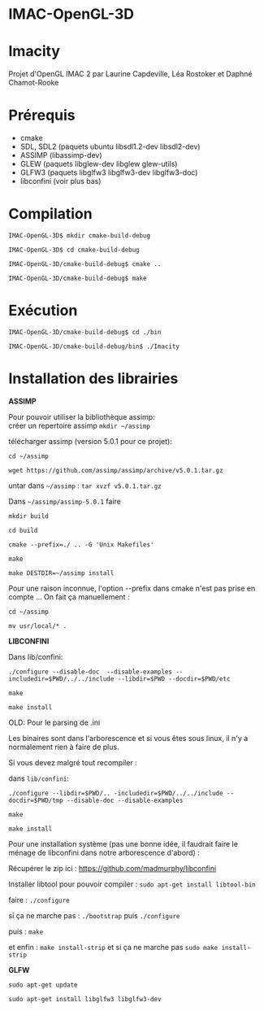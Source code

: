 # IMAC-OpenGL-3D

Imacity
===
Projet d'OpenGL IMAC 2 par Laurine Capdeville, Léa Rostoker et Daphné Chamot-Rooke


Prérequis
=====


- cmake
- SDL, SDL2 (paquets ubuntu libsdl1.2-dev libsdl2-dev)
- ASSIMP (libassimp-dev)
- GLEW (paquets libglew-dev libglew glew-utils)
- GLFW3 (paquets libglfw3 libglfw3-dev libglfw3-doc)
- libconfini (voir plus bas)


Compilation
=====

`IMAC-OpenGL-3D$ mkdir cmake-build-debug`

`IMAC-OpenGL-3D$ cd cmake-build-debug`

`IMAC-OpenGL-3D/cmake-build-debug$ cmake ..`

`IMAC-OpenGL-3D/cmake-build-debug$ make`

Exécution
===== 

`IMAC-OpenGL-3D/cmake-build-debug$ cd ./bin`

`IMAC-OpenGL-3D/cmake-build-debug/bin$ ./Imacity`


Installation des librairies
=====


**ASSIMP**

Pour pouvoir utiliser la bibliothèque assimp:  
créer un repertoire assimp `mkdir ~/assimp`

télécharger assimp (version 5.0.1 pour ce projet):

`cd ~/assimp`

`wget https://github.com/assimp/assimp/archive/v5.0.1.tar.gz`

untar dans `~/assimp` : `tar xvzf v5.0.1.tar.gz`

Dans `~/assimp/assimp-5.0.1` faire  

`mkdir build`  

`cd build`  

`cmake --prefix=./ .. -G 'Unix Makefiles'`  

`make`  

`make DESTDIR=~/assimp install`  

Pour une raison inconnue, l'option --prefix dans cmake n'est pas prise en compte ...
On fait ça manuellement :

`cd ~/assimp`

`mv usr/local/* .`


**LIBCONFINI**

Dans lib/confini:

`./configure --disable-doc  --disable-examples --includedir=$PWD/../../include --libdir=$PWD --docdir=$PWD/etc`

`make`

`make install`

OLD:
Pour le parsing de .ini  

Les binaires sont dans l'arborescence et si vous êtes sous linux, il n'y a normalement rien à faire de plus.

Si vous devez malgré tout recompiler :

dans `lib/confini`:

`./configure --libdir=$PWD/.. -includedir=$PWD/../../include --docdir=$PWD/tmp --disable-doc --disable-examples`

`make`

`make install`

Pour une installation système (pas une bonne idée, il faudrait faire le ménage de libconfini dans notre arborescence d'abord) :

Récupérer le zip ici : https://github.com/madmurphy/libconfini  

Installer libtool pour pouvoir compiler : `sudo apt-get install libtool-bin`  

faire : `./configure   `  

si ça ne marche pas : `./bootstrap` puis `./configure `  

puis : `make`  

et enfin : `make install-strip` et si ça ne marche pas  `sudo make install-strip`


**GLFW**

`sudo apt-get update`   

`sudo apt-get install libglfw3 libglfw3-dev`

